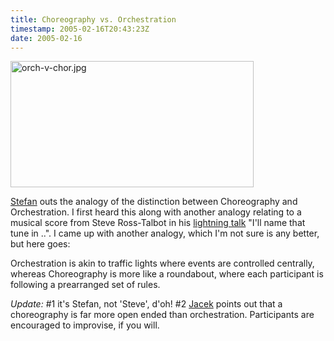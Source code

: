 ```yaml
---
title: Choreography vs. Orchestration
timestamp: 2005-02-16T20:43:23Z
date: 2005-02-16
---
```


<img alt="orch-v-chor.jpg" src="http://blog.whatfettle.com/archives/orch-v-chor.jpg" width="389" height="202" border="0" />

<a href='http://www.innoq.com/blog/st/2005/02/16/choreography_vs_orchestration.html'>Stefan</a> outs the analogy of the distinction between Choreography and Orchestration. I first heard this along with another analogy relating to a musical score from Steve Ross-Talbot in his <a href='http://www.w3.org/2004/03/TechPlenAgenda.html'>lightning talk</a> "I'll name that tune in ..". I came up with another analogy, which I'm not sure is any better, but here goes:

Orchestration is akin to traffic lights where events are controlled centrally, whereas Choreography is more like a roundabout, where each participant is following a prearranged set of rules.

<i>Update:</i> 
#1 it's Stefan, not 'Steve', d'oh! 
#2 <a href='http://www.jacek.cz/blog/'>Jacek</a> points out that a choreography is far more open ended than orchestration. Participants are encouraged to improvise, if you will.
